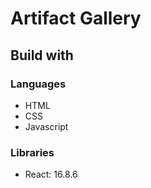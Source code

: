 # Artifact Gallery

## Build with

### Languages

- HTML
- CSS
- Javascript

### Libraries

- React: 16.8.6
